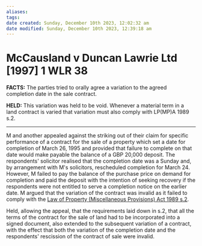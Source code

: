 ```yaml
---
aliases: 
tags: 
date created: Sunday, December 10th 2023, 12:02:32 am
date modified: Sunday, December 10th 2023, 12:39:18 am
---
```


# McCausland v Duncan Lawrie Ltd [1997] 1 WLR 38

**FACTS:** The parties tried to orally agree a variation to the agreed completion date in the sale contract.

**HELD:** This variation was held to be void. Whenever a material term in a land contract is varied that variation must also comply with LP(MP)A 1989 s.2.

---

M and another appealed against the striking out of their claim for specific performance of a contract for the sale of a property which set a date for completion of March 26, 1995 and provided that failure to complete on that date would make payable the balance of a GBP 20,000 deposit. The respondents' solicitor realised that the completion date was a Sunday and, by arrangement with M's solicitors, rescheduled completion for March 24. However, M failed to pay the balance of the purchase price on demand for completion and paid the deposit with the intention of seeking recovery if the respondents were not entitled to serve a completion notice on the earlier date. M argued that the variation of the contract was invalid as it failed to comply with the [Law of Property (Miscellaneous Provisions) Act 1989 s.2](https://uk.westlaw.com/Document/IA99A6900E44B11DA8D70A0E70A78ED65/View/FullText.html?originationContext=document&transitionType=DocumentItem&ppcid=efbe540add204ec2979441a63c69f1f6&contextData=(sc.Default)).

Held, allowing the appeal, that the requirements laid down in s.2, that all the terms of the contract for the sale of land had to be incorporated into a signed document, also extended to the subsequent variation of a contract, with the effect that both the variation of the completion date and the respondents' rescission of the contract of sale were invalid.
